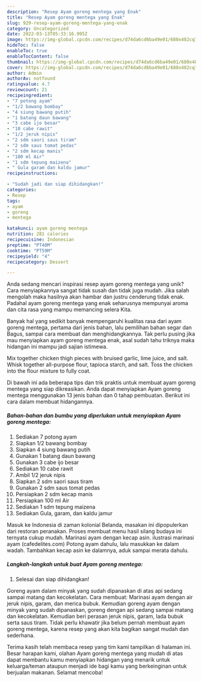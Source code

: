 ```yaml
---
description: "Resep Ayam goreng mentega yang Enak"
title: "Resep Ayam goreng mentega yang Enak"
slug: 929-resep-ayam-goreng-mentega-yang-enak
category: Uncategorized
date: 2022-03-13T05:33:16.995Z
image: https://img-global.cpcdn.com/recipes/d74da6cd6ba49e01/680x482cq70/ayam-goreng-mentega-foto-resep-utama.jpg
hideToc: false
enableToc: true
enableTocContent: false
thumbnail: https://img-global.cpcdn.com/recipes/d74da6cd6ba49e01/680x482cq70/ayam-goreng-mentega-foto-resep-utama.jpg
cover: https://img-global.cpcdn.com/recipes/d74da6cd6ba49e01/680x482cq70/ayam-goreng-mentega-foto-resep-utama.jpg
author: Admin
authorAv: notfound
ratingvalue: 4.7
reviewcount: 21
recipeingredient:
- "7 potong ayam"
- "1/2 bawang bombay"
- "4 siung bawang putih"
- "1 batang daun bawang"
- "3 cabe ijo besar"
- "10 cabe rawit"
- "1/2 jeruk nipis"
- "2 sdm saori saus tiram"
- "2 sdm saus tomat pedas"
- "2 sdm kecap manis"
- "100 ml Air"
- "1 sdm tepung maizena"
- " Gula garam dan kaldu jamur"
recipeinstructions:

- "Sudah jadi dan siap dihidangkan!"
categories:
- Resep
tags:
- ayam
- goreng
- mentega

katakunci: ayam goreng mentega 
nutrition: 281 calories
recipecuisine: Indonesian
preptime: "PT40M"
cooktime: "PT59M"
recipeyield: "4"
recipecategory: Dessert

---
```





Anda sedang mencari inspirasi resep ayam goreng mentega yang unik? Cara menyiapkannya sangat tidak susah dan tidak juga mudah. Jika salah mengolah maka hasilnya akan hambar dan justru cenderung tidak enak. Padahal ayam goreng mentega yang enak seharusnya mempunyai aroma dan cita rasa yang mampu memancing selera Kita.





Banyak hal yang sedikit banyak mempengaruhi kualitas rasa dari ayam goreng mentega, pertama dari jenis bahan, lalu pemilihan bahan segar dan Bagus, sampai cara membuat dan menghidangkannya. Tak perlu pusing jika mau menyiapkan ayam goreng mentega enak,      asal sudah tahu triknya maka hidangan ini mampu jadi sajian istimewa.














Mix together chicken thigh pieces with bruised garlic, lime juice, and salt. Whisk together all-purpose flour, tapioca starch, and salt. Toss the chicken into the flour mixture to fully coat.






Di bawah ini ada beberapa tips dan trik praktis untuk membuat ayam goreng mentega yang siap dikreasikan. Anda dapat menyiapkan Ayam goreng mentega menggunakan 13 jenis bahan dan 0 tahap pembuatan. Berikut ini cara dalam membuat hidangannya.

<!--inarticleads1-->

##### Bahan-bahan dan bumbu yang diperlukan untuk menyiapkan Ayam goreng mentega:

1. Sediakan 7 potong ayam
1. Siapkan 1/2 bawang bombay
1. Siapkan 4 siung bawang putih
1. Gunakan 1 batang daun bawang
1. Gunakan 3 cabe ijo besar
1. Sediakan 10 cabe rawit
1. Ambil 1/2 jeruk nipis
1. Siapkan 2 sdm saori saus tiram
1. Gunakan 2 sdm saus tomat pedas
1. Persiapkan 2 sdm kecap manis
1. Persiapkan 100 ml Air
1. Sediakan 1 sdm tepung maizena
1. Sediakan  Gula, garam, dan kaldu jamur


Masuk ke Indonesia di zaman kolonial Belanda, masakan ini dipopulerkan dari restoran peranakan. Proses membuat menu hasil silang budaya ini ternyata cukup mudah. Marinasi ayam dengan kecap asin. ilustrasi marinasi ayam (cafedelites.com) Potong ayam dahulu, lalu masukkan ke dalam wadah. Tambahkan kecap asin ke dalamnya, aduk sampai merata dahulu. 

<!--inarticleads2-->

##### Langkah-langkah untuk buat Ayam goreng mentega:


1. Selesai dan siap dihidangkan!

Goreng ayam dalam minyak yang sudah dipanaskan di atas api sedang sampai matang dan kecokelatan. Cara membuat: Marinasi ayam dengan air jeruk nipis, garam, dan merica bubuk. Kemudian goreng ayam dengan minyak yang sudah dipanaskan, goreng dengan api sedang sampai matang dan kecokelatan. Kemudian beri perasan jeruk nipis, garam, lada bubuk serta saus tiram. Tidak perlu khawatir jika belum pernah membuat ayam goreng mentega, karena resep yang akan kita bagikan sangat mudah dan sederhana. 

Terima kasih telah membaca resep yang tim kami tampilkan di halaman ini. Besar harapan kami, olahan Ayam goreng mentega yang mudah di atas dapat membantu kamu menyiapkan hidangan yang menarik untuk keluarga/teman ataupun menjadi ide bagi kamu yang berkeinginan untuk berjualan makanan. Selamat mencoba!
